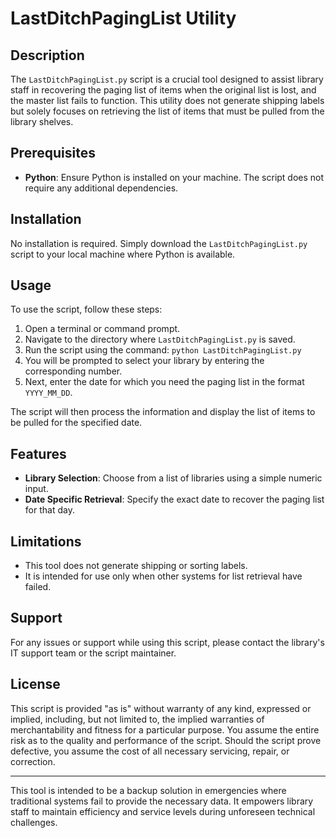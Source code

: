 # LastDitchPagingList Utility

## Description
The `LastDitchPagingList.py` script is a crucial tool designed to assist library staff in recovering the paging list of items when the original list is lost, and the master list fails to function. This utility does not generate shipping labels but solely focuses on retrieving the list of items that must be pulled from the library shelves.

## Prerequisites
- **Python**: Ensure Python is installed on your machine. The script does not require any additional dependencies.

## Installation
No installation is required. Simply download the `LastDitchPagingList.py` script to your local machine where Python is available.

## Usage
To use the script, follow these steps:
1. Open a terminal or command prompt.
2. Navigate to the directory where `LastDitchPagingList.py` is saved.
3. Run the script using the command: `python LastDitchPagingList.py`
4. You will be prompted to select your library by entering the corresponding number.
5. Next, enter the date for which you need the paging list in the format `YYYY_MM_DD`.

The script will then process the information and display the list of items to be pulled for the specified date.

## Features
- **Library Selection**: Choose from a list of libraries using a simple numeric input.
- **Date Specific Retrieval**: Specify the exact date to recover the paging list for that day.

## Limitations
- This tool does not generate shipping or sorting labels.
- It is intended for use only when other systems for list retrieval have failed.

## Support
For any issues or support while using this script, please contact the library's IT support team or the script maintainer.

## License
This script is provided "as is" without warranty of any kind, expressed or implied, including, but not limited to, the implied warranties of merchantability and fitness for a particular purpose. You assume the entire risk as to the quality and performance of the script. Should the script prove defective, you assume the cost of all necessary servicing, repair, or correction.

---

This tool is intended to be a backup solution in emergencies where traditional systems fail to provide the necessary data. It empowers library staff to maintain efficiency and service levels during unforeseen technical challenges.

